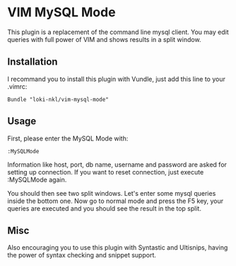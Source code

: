 # VIM MySQL Mode #

This plugin is a replacement of the command line mysql client.
You may edit queries with full power of VIM and shows results in a split window.


## Installation ##

I recommand you to install this plugin with Vundle, just add this line to your .vimrc:

    Bundle "loki-nkl/vim-mysql-mode"


## Usage ##

First, please enter the MySQL Mode with:

    :MySQLMode

Information like host, port, db name, username and password are asked for setting up connection.
If you want to reset connection, just execute :MySQLMode again.

You should then see two split windows. Let's enter some mysql queries inside the bottom one.
Now go to normal mode and press the F5 key, your queries are executed and you should see the
result in the top split.


## Misc ##

Also encouraging you to use this plugin with Syntastic and Ultisnips, having the power of
syntax checking and snippet support.
